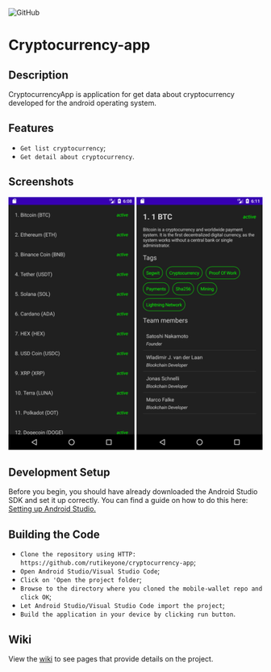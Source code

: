 ![GitHub](https://img.shields.io/github/license/IgorVolochay/Face-recognition?style=flat-square&color=blue) &nbsp;
# Cryptocurrency-app

## Description
CryptocurrencyApp is application for get data about cryptocurrency developed for the android operating system.

## Features
* `Get list cryptocurrency`;
* `Get detail about cryptocurrency`.

## Screenshots

<p align="start">
  <img src="https://github.com/RuTiKeyOne/CryptocurrencyApp/blob/master/doc/ScreenShots/ScreenShot1.png" width="250"/>
  <img src="https://github.com/RuTiKeyOne/CryptocurrencyApp/blob/master/doc/ScreenShots/ScreenShot2.png" width="250"/>
</p>

## Development Setup

Before you begin, you should have already downloaded the Android Studio SDK and set it up correctly. You can find a guide on how to do this here: [Setting up Android Studio.](http://developer.android.com/sdk/installing/index.html?pkg=studio)

## Building the Code

* `Clone the repository using HTTP: https://github.com/rutikeyone/cryptocurrency-app`;
* `Open Android Studio/Visual Studio Code`;
* `Click on 'Open the project folder`;
* `Browse to the directory where you cloned the mobile-wallet repo and click OK`;
* `Let Android Studio/Visual Studio Code import the project`;
* `Build the application in your device by clicking run button`.

## Wiki

View the [wiki](https://github.com/RuTiKeyOne/CryptocurrencyApp/blob/master/doc/Wiki.md) to see pages that provide details on the project.
